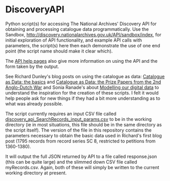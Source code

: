 # DiscoveryAPI
Python script(s) for accessing The National Archives' Discovery API for obtaining and processing catalogue data programmatically.  Use the Sandbox, http://discovery.nationalarchives.gov.uk/API/sandbox/index, for initial exploration of API functionality, and example API calls with parameters, the script(s) here then each demonstrate the use of one end point (the script name should make it clear which).

The [API help pages](http://discovery.nationalarchives.gov.uk/API/Help) also give more information on using the API and the form taken by the output.

See Richard Dunley's blog posts on using the catalogue as data: [Catalogue as Data: the basics](http://blog.nationalarchives.gov.uk/blog/catalogue-data-basics/) and [Catalogue as Data: the Prize Papers from the 2nd Anglo-Dutch War](http://blog.nationalarchives.gov.uk/blog/catalogue-data-prize-papers-2nd-anglo-dutch-war/) and Sonia Ranade's about [Modelling our digital data](http://blog.nationalarchives.gov.uk/blog/modelling-digital-archival-data/) to understand the inspiration for the creation of these scripts.  I felt it would help people ask for new things if they had a bit more understanding as to what was already possible.

The script currently requires an input CSV file called [discovery_api_SearchRecords_input_params.csv](https://github.com/DavidUnderdown/DiscoveryAPI/blob/master/discovery_api_SearchRecords_input_params.csv) to be in the working directory (ie in most situations, this file should be in the same directory as the script itself).  The version of the file in this repository contains the parameters necessary to obtain the basic data used in Richard's first blog post (1795 records from record series SC 8, restricted to petitions from 1360-1380).

It will output the full JSON returned by API to a file called response.json (this can be quite large) and the slimmed down CSV file called myRecords.csv.  Again, both of these will simply be written to the current working directory at present.
